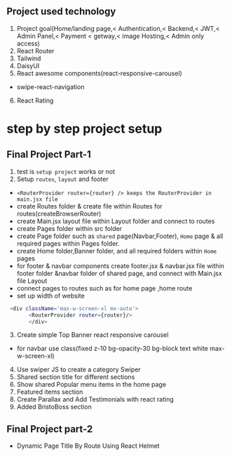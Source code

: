## Project used technology
1. Project goal(Home/landing page,< Authentication,< Backend,< JWT,< Admin Panel,< Payment < getway,< image Hosting,< Admin only access)
2. React Router
3. Tailwind
4. DaisyUI
5. React awesome components(react-responsive-carousel)
- swipe-react-navigation
6. React Rating

# step by step project setup
## Final Project Part-1
1. test is `setup project` works or not
2. Setup `routes`, `layout` and footer
  - `<RouterProvider router={router} /> keeps the RouterProvider in main.jsx file`
  - create Routes folder & create file within Routes for routes(createBrowserRouter)
  - create Main.jsx layout file within Layout folder and connect to routes
  - create Pages folder within src folder 
  - create Page folder such as `shared` page(Navbar,Footer), `Home` page & all required pages  within Pages folder.
  - create Home folder,Banner folder, and all required folders within `Home` pages
  - for footer & navbar components create footer.jsx & navbar.jsx file within footer folder &navbar folder of  shared page, and connect with Main.jsx file Layout
  - connect pages  to routes such  as for home page ,home route
  - set up width of website
```sh
 <div className='max-w-screen-xl mx-auto'>
       <RouterProvider router={router}/>
       </div>
```
3. Create simple Top Banner react responsive carousel
- for navbar use  class(fixed z-10 bg-opacity-30 bg-block text white max-w-screen-xl)
4. Use swiper JS to create a category Swiper
5. Shared section title for different sections
6. Show shared Popular menu items in the home page 
7. Featured items section
8. Create Parallax and Add Testimonials with react rating
9. Added BristoBoss section
## Final Project part-2
- Dynamic Page Title By Route Using React Helmet

